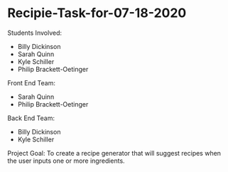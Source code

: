 # Recipie-Task-for-07-18-2020

Students Involved:
  - Billy Dickinson
  - Sarah Quinn
  - Kyle Schiller
  - Philip Brackett-Oetinger

Front End Team:
  - Sarah Quinn
  - Philip Brackett-Oetinger

Back End Team:
  - Billy Dickinson
  - Kyle Schiller

Project Goal:
To create a recipe generator that will suggest recipes when the user inputs one or more ingredients.
